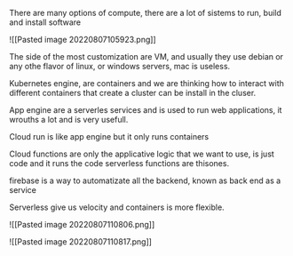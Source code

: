 There are many options of compute, there are a lot of sistems to run, build and install software

![[Pasted image 20220807105923.png]]

The side of the most customization are VM, and usually they use debian or any othe flavor of linux, or windows servers, mac is useless.

Kubernetes engine, are containers and we are thinking how to interact with different containers that create a cluster can be install in the cluser.

App engine are a serverles services and is used to run web applications, it wrouths a lot and is very usefull.

Cloud run is like app engine but it only runs containers

Cloud functions are only the applicative logic that we want to use, is just code and it runs the code serverless functions are thisones.

firebase is a way to automatizate all the backend, known as back end as a service

Serverless give us velocity and containers is more flexible.

![[Pasted image 20220807110806.png]]

![[Pasted image 20220807110817.png]]

